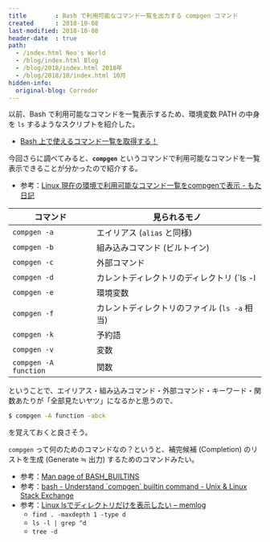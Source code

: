 ```yaml
---
title        : Bash で利用可能なコマンド一覧を出力する compgen コマンド
created      : 2018-10-08
last-modified: 2018-10-08
header-date  : true
path:
  - /index.html Neo's World
  - /blog/index.html Blog
  - /blog/2018/index.html 2018年
  - /blog/2018/10/index.html 10月
hidden-info:
  original-blog: Corredor
---
```


以前、Bash で利用可能なコマンドを一覧表示するため、環境変数 PATH の中身を `ls` するようなスクリプトを紹介した。

- [Bash 上で使えるコマンド一覧を取得する！](/blog/2018/10/02-01.html)

今回さらに調べてみると、**`compgen`** というコマンドで利用可能なコマンドを一覧表示できることが分かったので紹介する。

- 参考：[Linux 現在の環境で利用可能なコマンド一覧をcompgenで表示 - もた日記](https://wonderwall.hatenablog.com/entry/2017/08/01/082500)

| コマンド              | 見られるモノ                                                |
|-----------------------|-------------------------------------------------------------|
| `compgen -a`          | エイリアス (`alias` と同様)                                 |
| `compgen -b`          | 組み込みコマンド (ビルトイン)                               |
| `compgen -c`          | 外部コマンド                                                |
| `compgen -d`          | カレントディレクトリのディレクトリ (`ls -l | grep ^d` 相当) |
| `compgen -e`          | 環境変数                                                    |
| `compgen -f`          | カレントディレクトリのファイル (`ls -a` 相当)               |
| `compgen -k`          | 予約語                                                      |
| `compgen -v`          | 変数                                                        |
| `compgen -A function` | 関数                                                        |

ということで、エイリアス・組み込みコマンド・外部コマンド・キーワード・関数あたりが「全部見たいヤツ」になるかと思うので、

```bash
$ compgen -A function -abck
```

を覚えておくと良さそう。

`compgen` って何のためのコマンドなの？というと、補完候補 (Completion) のリストを生成 (Generate ≒ 出力) するためのコマンドみたい。

- 参考：[Man page of BASH_BUILTINS](https://linuxjm.osdn.jp/html/GNU_bash/man1/builtins.1.html)
- 参考：[bash - Understand \`compgen\` builtin command - Unix & Linux Stack Exchange](https://unix.stackexchange.com/questions/151118/understand-compgen-builtin-command)
- 参考：[Linux lsでディレクトリだけを表示したい – memlog](http://blog.taikomatsu.com/2013/10/09/linux-ls-dir/comment-page-1/)
  - `find . -maxdepth 1 -type d`
  - `ls -l | grep ^d`
  - `tree -d`
